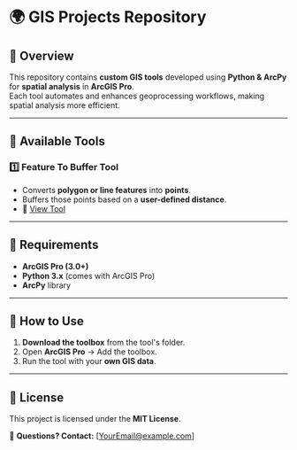 # 🌍 GIS Projects Repository

## 📌 Overview
This repository contains **custom GIS tools** developed using **Python & ArcPy** for **spatial analysis** in **ArcGIS Pro**.  
Each tool automates and enhances geoprocessing workflows, making spatial analysis more efficient.

---

## 📂 Available Tools
### 1️⃣ **Feature To Buffer Tool**
- Converts **polygon or line features** into **points**.
- Buffers those points based on a **user-defined distance**.
- 📂 [View Tool](FeatureToBufferTool/)

---

## 🔧 Requirements
- **ArcGIS Pro (3.0+)**
- **Python 3.x** (comes with ArcGIS Pro)
- **ArcPy** library

---

## 🚀 How to Use
1. **Download the toolbox** from the tool's folder.
2. Open **ArcGIS Pro** → Add the toolbox.
3. Run the tool with your **own GIS data**.

---

## 📜 License
This project is licensed under the **MIT License**.  

📧 **Questions? Contact:** [YourEmail@example.com]
